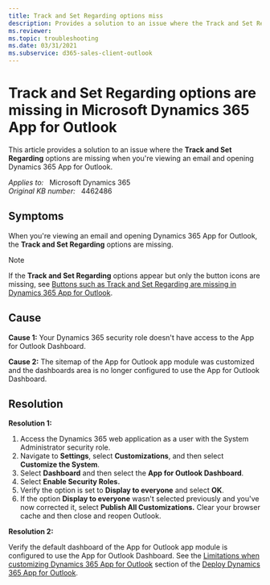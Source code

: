 ```yaml
---
title: Track and Set Regarding options miss
description: Provides a solution to an issue where the Track and Set Regarding options are missing.
ms.reviewer: 
ms.topic: troubleshooting
ms.date: 03/31/2021
ms.subservice: d365-sales-client-outlook
---
```

# Track and Set Regarding options are missing in Microsoft Dynamics 365 App for Outlook

This article provides a solution to an issue where the **Track and Set Regarding** options are missing when you're viewing an email and opening Dynamics 365 App for Outlook.

_Applies to:_ &nbsp; Microsoft Dynamics 365  
_Original KB number:_ &nbsp; 4462486

## Symptoms

When you're viewing an email and opening Dynamics 365 App for Outlook, the **Track and Set Regarding** options are missing.

> [!NOTE]
> If the **Track and Set Regarding** options appear but only the button icons are missing, see [Buttons such as Track and Set Regarding are missing in Dynamics 365 App for Outlook](https://support.microsoft.com/help/4464349).

## Cause

**Cause 1:** Your Dynamics 365 security role doesn't have access to the App for Outlook Dashboard.

**Cause 2:** The sitemap of the App for Outlook app module was customized and the dashboards area is no longer configured to use the App for Outlook Dashboard.

## Resolution

**Resolution 1:**

1. Access the Dynamics 365 web application as a user with the System Administrator security role.
2. Navigate to **Settings**, select **Customizations**, and then select **Customize the System**.
3. Select **Dashboard** and then select the **App for Outlook Dashboard**.
4. Select **Enable Security Roles.**  
5. Verify the option is set to **Display to everyone** and select **OK**.
6. If the option **Display to everyone** wasn't selected previously and you've now corrected it, select **Publish All Customizations.** Clear your browser cache and then close and reopen Outlook.

**Resolution 2:**

Verify the default dashboard of the App for Outlook app module is configured to use the App for Outlook Dashboard. See the [Limitations when customizing Dynamics 365 App for Outlook](/dynamics365/outlook-app/limitations-when-customizing-app-for-outlook) section of the [Deploy Dynamics 365 App for Outlook](/dynamics365/outlook-app/deploy-dynamics-365-app-for-outlook).
